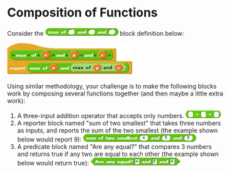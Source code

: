 # Composition of Functions

Consider the ![](../.gitbook/assets/image%20%2838%29.png) block definition below:

![](../.gitbook/assets/image%20%28100%29.png)

Using similar methodology, your challenge is to make the following blocks work by composing several functions together \(and then maybe a little extra work\):

1. A three-input addition operator that accepts only numbers. ![](../.gitbook/assets/image%20%28152%29.png) 
2. A reporter block named "sum of two smallest" that takes three numbers as inputs, and reports the sum of the two smallest \(the example shown below would report 9\): ![](../.gitbook/assets/image%20%28183%29.png) 
3. A predicate block named "Are any equal?" that compares 3 numbers and returns true if any two are equal to each other \(the example shown below would return true\): ![](../.gitbook/assets/image%20%2884%29.png) 

